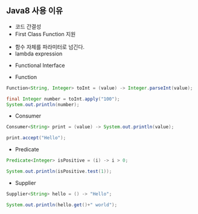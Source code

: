 ## Java8 사용 이유
 - 코드 간결성
 - First Class Function 지원
  + 함수 자체를 파라미터로 넘긴다.
  + lambda expression


 - Functional Interface
  + Function

 ```java
 Function<String, Integer> toInt = (value) -> Integer.parseInt(value);

 final Integer number = toInt.apply("100");
 System.out.println(number);
 ```
  + Consumer

  ```java
  Consumer<String> print = (value) -> System.out.println(value);

  print.accept("Hello");
  ```
  + Predicate

  ```java
  Predicate<Integer> isPositive = (i) -> i > 0;

  System.out.println(isPositive.test(1));
  ```
  + Supplier

  ```java
  Supplier<String> hello = () -> "Hello";

  System.out.println(hello.get()+" world");
  ```
